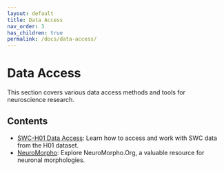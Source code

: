 ```yaml
---
layout: default
title: Data Access
nav_order: 3
has_children: true
permalink: /docs/data-access/
---
```


# Data Access

This section covers various data access methods and tools for neuroscience research.

## Contents

- [SWC-H01 Data Access](./swc-h01): Learn how to access and work with SWC data from the H01 dataset.
- [NeuroMorpho](./neuromorpho): Explore NeuroMorpho.Org, a valuable resource for neuronal morphologies.
